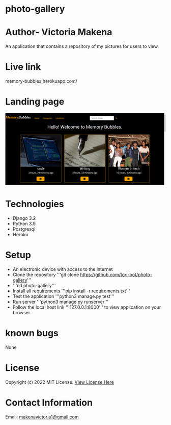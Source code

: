 # photo-gallery

# Author- Victoria Makena
An application that contains a repository of my pictures for users to view.

# Live link
memory-bubbles.herokuapp.com/
# Landing page
![Memory Bubbles landing page](static/images/Screenshot_2022-05-30_11-12-33.png)
# Technologies
* Django 3.2
* Python 3.9
* Postgresql
* Heroku
# Setup
* An electronic device with access to the internet
* Clone the repository '''git clone https://github.com/tori-bot/photo-gallery'''
* '''cd photo-gallery'''
* Install all requirements '''pip install -r requirements.txt'''
* Test the application '''python3 manage.py test'''
* Run server '''python3 manage.py runserver'''
* Follow the local host link '''127.0.0.1:8000''' to view application on your browser.

# known bugs
None

# License
Copyright (c) 2022 MIT License. [View License Here](LICENSE)

# Contact Information
Email: makenavictoria1@gmail.com